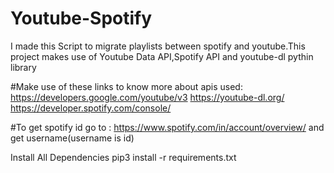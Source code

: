 # Youtube-Spotify
I made this Script to migrate playlists between spotify and youtube.This project makes use of Youtube Data API,Spotify API and youtube-dl pythin library 

#Make use of these links to know more about apis used:
https://developers.google.com/youtube/v3
https://youtube-dl.org/
https://developer.spotify.com/console/


#To get spotify id go to : https://www.spotify.com/in/account/overview/
and get username(username is id)

Install All Dependencies
pip3 install -r requirements.txt
